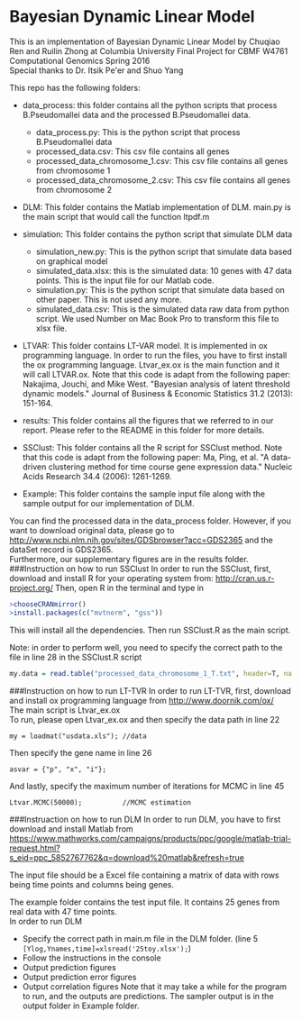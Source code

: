 # Bayesian Dynamic Linear Model
This is an implementation of Bayesian Dynamic Linear Model by Chuqiao Ren and Ruilin Zhong at Columbia University
Final Project for CBMF W4761 Computational Genomics Spring 2016  
Special thanks to  Dr. Itsik Pe'er and Shuo Yang  
   
This repo has the following folders:  
- data_process: this folder contains all the python scripts that process B.Pseudomallei data and the processed B.Pseudomallei data. 
  - data_process.py: This is the python script that process B.Pseudomallei data  
  - processed_data.csv: This csv file contains all genes  
  - processed_data_chromosome_1.csv: This csv file contains all genes from chromosome 1  
  - processed_data_chromosome_2.csv: This csv file contains all genes from chromosome 2  

- DLM: This folder contains the Matlab implementation of DLM. main.py is the main script that would call the function ltpdf.m  

- simulation: This folder contains the python script that simulate DLM data  
  - simulation_new.py: This is the python script that simulate data based on graphical model  
  - simulated_data.xlsx: this is the simulated data: 10 genes with 47 data points. This is the input file for our Matlab code.  
  - simulation.py: This is the python script that simulate data based on other paper. This is not used any more.  
  - simulated_data.csv: This is the simulated data raw data from python script. We used Number on Mac Book Pro to transform this file to xlsx file.  

- LTVAR: This folder contains LT-VAR model. It is implemented in ox programming language. In order to run the files, you have to first install the ox programming language. Ltvar_ex.ox is the main function and it will call LTVAR.ox. Note that this code is adapt from the following paper: Nakajima, Jouchi, and Mike West. "Bayesian analysis of latent threshold dynamic models." Journal of Business & Economic Statistics 31.2 (2013): 151-164.  

- results: This folder contains all the figures that we referred to in our report. Please refer to the README in this folder for more details.   

- SSClust: This folder contains all the R script for SSClust method. Note that this code is adapt from the following paper:  Ma, Ping, et al. "A data-driven clustering method for time course gene expression data." Nucleic Acids Research 34.4 (2006): 1261-1269.  

- Example: This folder contains the sample input file along with the sample output for our implementation of DLM.   

You can find the processed data in the data_process folder. However, if you want to download original data, please go to http://www.ncbi.nlm.nih.gov/sites/GDSbrowser?acc=GDS2365 and the dataSet record is GDS2365.  
Furthermore, our supplementary figures are in the results folder.  
###Instruction on how to run SSClust
In order to run the SSClust, first, download and install R for your operating system from: http://cran.us.r-project.org/ Then, open R in the terminal and type in   
```R
>chooseCRANmirror()
>install.packages(c("mvtnorm", "gss")) 
```
This will install all the dependencies. Then run SSClust.R as the main script.   

Note: in order to perform well, you need to specify the correct path to the file in line 28 in the SSClust.R script
```R
my.data = read.table("processed_data_chromosome_1_T.txt", header=T, na.strings =" ", sep="\t")
``` 

###Instruction on how to run LT-TVR
In order to run LT-TVR, first, download and install ox programming language from http://www.doornik.com/ox/  
The main script is Ltvar_ex.ox  
To run, please open Ltvar_ex.ox and then specify the data path in line 22 
```
my = loadmat("usdata.xls");	//data
``` 
Then specify the gene name in line 26
```
asvar = {"p", "x", "i"};
```
And lastly, specify the maximum number of iterations for MCMC in line 45
```
Ltvar.MCMC(50000);			//MCMC estimation
```

###Instruaction on how to run DLM
In order to run DLM, you have to first download and install Matlab from https://www.mathworks.com/campaigns/products/ppc/google/matlab-trial-request.html?s_eid=ppc_5852767762&q=download%20matlab&refresh=true  

The input file should be a Excel file containing a matrix of data with rows being time points and columns being genes.  

The example folder contains the test input file. It contains 25 genes from real data with 47 time points.   
In order to run DLM
* Specify the correct path in main.m file in the DLM folder. (line 5 `[Ylog,Ynames,time]=xlsread('25toy.xlsx');`)  
* Follow the instructions in the console  
* Output prediction figures  
* Output prediction error figures  
* Output correlation figures
Note that it may take a while for the program to run, and the outputs are predictions. The sampler output is in the output folder in Example folder.  


